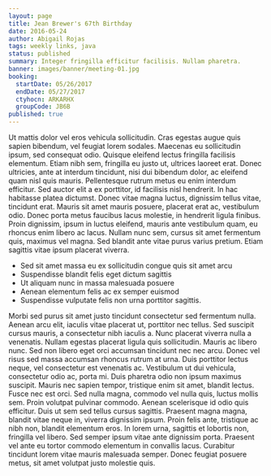 ```yaml
---
layout: page
title: Jean Brewer's 67th Birthday
date: 2016-05-24
author: Abigail Rojas
tags: weekly links, java
status: published
summary: Integer fringilla efficitur facilisis. Nullam pharetra.
banner: images/banner/meeting-01.jpg
booking:
  startDate: 05/26/2017
  endDate: 05/27/2017
  ctyhocn: ARKARHX
  groupCode: JB6B
published: true
---
```

Ut mattis dolor vel eros vehicula sollicitudin. Cras egestas augue quis sapien bibendum, vel feugiat lorem sodales. Maecenas eu sollicitudin ipsum, sed consequat odio. Quisque eleifend lectus fringilla facilisis elementum. Etiam nibh sem, fringilla eu justo ut, ultrices laoreet erat. Donec ultricies, ante at interdum tincidunt, nisi dui bibendum dolor, ac eleifend quam nisl quis mauris. Pellentesque rutrum metus eu enim interdum efficitur. Sed auctor elit a ex porttitor, id facilisis nisl hendrerit. In hac habitasse platea dictumst. Donec vitae magna luctus, dignissim tellus vitae, tincidunt erat. Mauris sit amet mauris posuere, placerat erat ac, vestibulum odio. Donec porta metus faucibus lacus molestie, in hendrerit ligula finibus. Proin dignissim, ipsum in luctus eleifend, mauris ante vestibulum quam, eu rhoncus enim libero ac lacus. Nullam nunc sem, cursus sit amet fermentum quis, maximus vel magna. Sed blandit ante vitae purus varius pretium. Etiam sagittis vitae ipsum placerat viverra.

* Sed sit amet massa eu ex sollicitudin congue quis sit amet arcu
* Suspendisse blandit felis eget dictum sagittis
* Ut aliquam nunc in massa malesuada posuere
* Aenean elementum felis ac ex semper euismod
* Suspendisse vulputate felis non urna porttitor sagittis.

Morbi sed purus sit amet justo tincidunt consectetur sed fermentum nulla. Aenean arcu elit, iaculis vitae placerat ut, porttitor nec tellus. Sed suscipit cursus mauris, a consectetur nibh iaculis a. Nunc placerat viverra nulla a venenatis. Nullam egestas placerat ligula quis sollicitudin. Mauris ac libero nunc. Sed non libero eget orci accumsan tincidunt nec nec arcu. Donec vel risus sed massa accumsan rhoncus rutrum at urna. Duis porttitor lectus neque, vel consectetur est venenatis ac. Vestibulum ut dui vehicula, consectetur odio ac, porta mi. Duis pharetra odio non ipsum maximus suscipit. Mauris nec sapien tempor, tristique enim sit amet, blandit lectus. Fusce nec est orci. Sed nulla magna, commodo vel nulla quis, luctus mollis sem. Proin volutpat pulvinar commodo. Aenean scelerisque id odio quis efficitur.
Duis ut sem sed tellus cursus sagittis. Praesent magna magna, blandit vitae neque in, viverra dignissim ipsum. Proin felis ante, tristique ac nibh non, blandit elementum eros. In lorem urna, sagittis et lobortis non, fringilla vel libero. Sed semper ipsum vitae ante dignissim porta. Praesent vel ante eu tortor commodo elementum in convallis lacus. Curabitur tincidunt lorem vitae mauris malesuada semper. Donec feugiat posuere metus, sit amet volutpat justo molestie quis.
